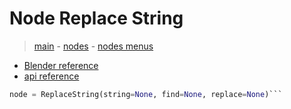 # Node Replace String

> [main](../structure.md) - [nodes](nodes.md) - [nodes menus](nodes_menus.md)

- [Blender reference](https://docs.blender.org/manual/en/latest/modeling/geometry_nodes/text/replace_string.html)
 - [api reference]({node.blender_python_ref})

```python
node = ReplaceString(string=None, find=None, replace=None)```
